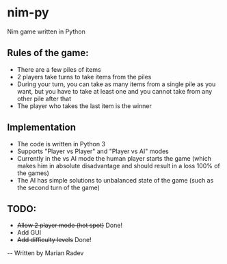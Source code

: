 # nim-py
Nim game written in Python

## Rules of the game:
- There are a few piles of items
- 2 players take turns to take items from the piles
- During your turn, you can take as many items from a single pile as you want, but you have to take at least one and you cannot take from any other pile after that
- The player who takes the last item is the winner

## Implementation
- The code is written in Python 3
- Supports "Player vs Player" and "Player vs AI" modes
- Currently in the vs AI mode the human player starts the game (which makes him in absolute disadvantage and should result in a loss 100% of the games)
- The AI has simple solutions to unbalanced state of the game (such as the second turn of the game)

## TODO:

- ~~Allow 2 player mode (hot spot)~~ Done!
- Add GUI
- ~~Add difficulty levels~~ Done!

-- Written by Marian Radev